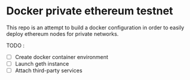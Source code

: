 # Docker private ethereum testnet

This repo is an attempt to build a docker configuration in order to easily deploy ethereum nodes for private networks. 

TODO : 

- [ ] Create docker container environment
- [ ] Launch geth instance
- [ ] Attach third-party services